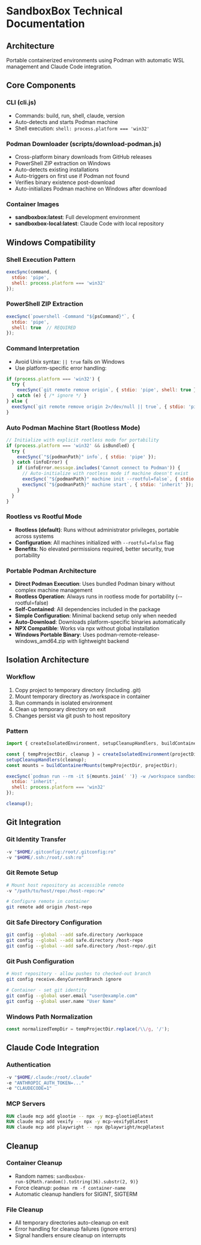 # SandboxBox Technical Documentation

## Architecture
Portable containerized environments using Podman with automatic WSL management and Claude Code integration.

## Core Components

### CLI (cli.js)
- Commands: build, run, shell, claude, version
- Auto-detects and starts Podman machine
- Shell execution: `shell: process.platform === 'win32'`

### Podman Downloader (scripts/download-podman.js)
- Cross-platform binary downloads from GitHub releases
- PowerShell ZIP extraction on Windows
- Auto-detects existing installations
- Auto-triggers on first use if Podman not found
- Verifies binary existence post-download
- Auto-initializes Podman machine on Windows after download

### Container Images
- **sandboxbox:latest**: Full development environment
- **sandboxbox-local:latest**: Claude Code with local repository

## Windows Compatibility

### Shell Execution Pattern
```javascript
execSync(command, {
  stdio: 'pipe',
  shell: process.platform === 'win32'
});
```

### PowerShell ZIP Extraction
```javascript
execSync(`powershell -Command "${psCommand}"`, {
  stdio: 'pipe',
  shell: true  // REQUIRED
});
```

### Command Interpretation
- Avoid Unix syntax: `|| true` fails on Windows
- Use platform-specific error handling:
```javascript
if (process.platform === 'win32') {
  try {
    execSync(`git remote remove origin`, { stdio: 'pipe', shell: true });
  } catch (e) { /* ignore */ }
} else {
  execSync(`git remote remove origin 2>/dev/null || true`, { stdio: 'pipe', shell: true });
}
```

### Auto Podman Machine Start (Rootless Mode)
```javascript
// Initialize with explicit rootless mode for portability
if (process.platform === 'win32' && isBundled) {
  try {
    execSync(`"${podmanPath}" info`, { stdio: 'pipe' });
  } catch (infoError) {
    if (infoError.message.includes('Cannot connect to Podman')) {
      // Auto-initialize with rootless mode if machine doesn't exist
      execSync(`"${podmanPath}" machine init --rootful=false`, { stdio: 'inherit' });
      execSync(`"${podmanPath}" machine start`, { stdio: 'inherit' });
    }
  }
}
```

### Rootless vs Rootful Mode
- **Rootless (default)**: Runs without administrator privileges, portable across systems
- **Configuration**: All machines initialized with `--rootful=false` flag
- **Benefits**: No elevated permissions required, better security, true portability

### Portable Podman Architecture
- **Direct Podman Execution**: Uses bundled Podman binary without complex machine management
- **Rootless Operation**: Always runs in rootless mode for portability (--rootful=false)
- **Self-Contained**: All dependencies included in the package
- **Simple Configuration**: Minimal backend setup only when needed
- **Auto-Download**: Downloads platform-specific binaries automatically
- **NPX Compatible**: Works via npx without global installation
- **Windows Portable Binary**: Uses podman-remote-release-windows_amd64.zip with lightweight backend

## Isolation Architecture

### Workflow
1. Copy project to temporary directory (including .git)
2. Mount temporary directory as /workspace in container
3. Run commands in isolated environment
4. Clean up temporary directory on exit
5. Changes persist via git push to host repository

### Pattern
```javascript
import { createIsolatedEnvironment, setupCleanupHandlers, buildContainerMounts } from './utils/isolation.js';

const { tempProjectDir, cleanup } = createIsolatedEnvironment(projectDir);
setupCleanupHandlers(cleanup);
const mounts = buildContainerMounts(tempProjectDir, projectDir);

execSync(`podman run --rm -it ${mounts.join(' ')} -w /workspace sandboxbox:latest ${cmd}`, {
  stdio: 'inherit',
  shell: process.platform === 'win32'
});

cleanup();
```

## Git Integration

### Git Identity Transfer
```bash
-v "$HOME/.gitconfig:/root/.gitconfig:ro"
-v "$HOME/.ssh:/root/.ssh:ro"
```

### Git Remote Setup
```bash
# Mount host repository as accessible remote
-v "/path/to/host/repo:/host-repo:rw"

# Configure remote in container
git remote add origin /host-repo
```

### Git Safe Directory Configuration
```bash
git config --global --add safe.directory /workspace
git config --global --add safe.directory /host-repo
git config --global --add safe.directory /host-repo/.git
```

### Git Push Configuration
```bash
# Host repository - allow pushes to checked-out branch
git config receive.denyCurrentBranch ignore

# Container - set git identity
git config --global user.email "user@example.com"
git config --global user.name "User Name"
```

### Windows Path Normalization
```javascript
const normalizedTempDir = tempProjectDir.replace(/\\/g, '/');
```

## Claude Code Integration

### Authentication
```bash
-v "$HOME/.claude:/root/.claude"
-e "ANTHROPIC_AUTH_TOKEN=..."
-e "CLAUDECODE=1"
```

### MCP Servers
```dockerfile
RUN claude mcp add glootie -- npx -y mcp-glootie@latest
RUN claude mcp add vexify -- npx -y mcp-vexify@latest
RUN claude mcp add playwright -- npx @playwright/mcp@latest
```

## Cleanup

### Container Cleanup
- Random names: `sandboxbox-run-${Math.random().toString(36).substr(2, 9)}`
- Force cleanup: `podman rm -f container-name`
- Automatic cleanup handlers for SIGINT, SIGTERM

### File Cleanup
- All temporary directories auto-cleanup on exit
- Error handling for cleanup failures (ignore errors)
- Signal handlers ensure cleanup on interrupts